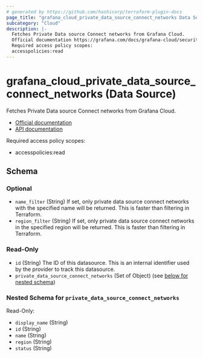 ```yaml
---
# generated by https://github.com/hashicorp/terraform-plugin-docs
page_title: "grafana_cloud_private_data_source_connect_networks Data Source - terraform-provider-grafana"
subcategory: "Cloud"
description: |-
  Fetches Private Data source Connect networks from Grafana Cloud.
  Official documentation https://grafana.com/docs/grafana-cloud/security-and-account-management/authentication-and-permissions/access-policies/API documentation https://grafana.com/docs/grafana-cloud/developer-resources/api-reference/cloud-api/#list-access-policies
  Required access policy scopes:
  accesspolicies:read
---
```


# grafana_cloud_private_data_source_connect_networks (Data Source)

Fetches Private Data source Connect networks from Grafana Cloud.

* [Official documentation](https://grafana.com/docs/grafana-cloud/security-and-account-management/authentication-and-permissions/access-policies/)
* [API documentation](https://grafana.com/docs/grafana-cloud/developer-resources/api-reference/cloud-api/#list-access-policies)

Required access policy scopes:

* accesspolicies:read



<!-- schema generated by tfplugindocs -->
## Schema

### Optional

- `name_filter` (String) If set, only private data source connect networks with the specified name will be returned. This is faster than filtering in Terraform.
- `region_filter` (String) If set, only private data source connect networks in the specified region will be returned. This is faster than filtering in Terraform.

### Read-Only

- `id` (String) The ID of this datasource. This is an internal identifier used by the provider to track this datasource.
- `private_data_source_connect_networks` (Set of Object) (see [below for nested schema](#nestedatt--private_data_source_connect_networks))

<a id="nestedatt--private_data_source_connect_networks"></a>
### Nested Schema for `private_data_source_connect_networks`

Read-Only:

- `display_name` (String)
- `id` (String)
- `name` (String)
- `region` (String)
- `status` (String)
